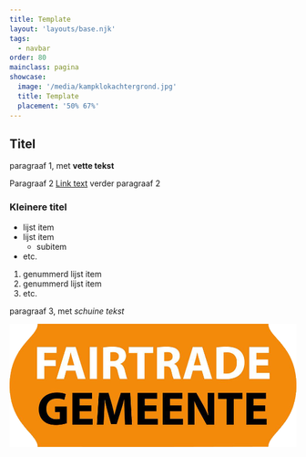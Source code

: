 ```yaml
---
title: Template
layout: 'layouts/base.njk'
tags:
  - navbar
order: 80
mainclass: pagina
showcase: 
  image: '/media/kampklokachtergrond.jpg'
  title: Template
  placement: '50% 67%'
---
```


## Titel

paragraaf 1, met **vette tekst**

Paragraaf 2 [Link text](https://iets) verder paragraaf 2

### Kleinere titel

* lijst item
* lijst item
  * subitem
* etc.

1. genummerd lijst item
2. genummerd lijst item
3. etc.

paragraaf 3, met *schuine tekst*

![afbeelding](/media/fairtrade.png)